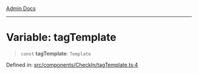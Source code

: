 [Admin Docs](/)

***

# Variable: tagTemplate

> `const` **tagTemplate**: `Template`

Defined in: [src/components/CheckIn/tagTemplate.ts:4](https://github.com/gautam-divyanshu/talawa-admin/blob/d5fea688542032271211cd43ee86c7db0866bcc0/src/components/CheckIn/tagTemplate.ts#L4)
